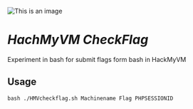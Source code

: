 ![This is an image](https://hackmyvm.eu/img/logo.png)
# ***HachMyVM CheckFlag***
Experiment in bash for submit flags form bash in HackMyVM
## Usage
```
bash ./HMVcheckflag.sh Machinename Flag PHPSESSIONID
```


